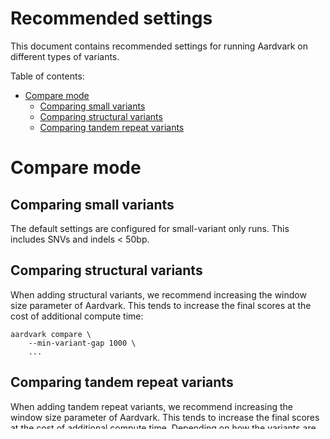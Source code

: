 # Recommended settings
This document contains recommended settings for running Aardvark on different types of variants.

Table of contents:

* [Compare mode](#compare-mode)
  * [Comparing small variants](#comparing-small-variants)
  * [Comparing structural variants](#comparing-structural-variants)
  * [Comparing tandem repeat variants](#comparing-tandem-repeat-variants)

# Compare mode
## Comparing small variants
The default settings are configured for small-variant only runs.
This includes SNVs and indels < 50bp.

## Comparing structural variants
When adding structural variants, we recommend increasing the window size parameter of Aardvark.
This tends to increase the final scores at the cost of additional compute time:

```
aardvark compare \
    --min-variant-gap 1000 \
    ...
```

## Comparing tandem repeat variants
When adding tandem repeat variants, we recommend increasing the window size parameter of Aardvark.
This tends to increase the final scores at the cost of additional compute time.
Depending on how the variants are represented, the `RECORD_BP` scoring scheme may provide a complementary score for the tandem repeat variants.
See the [record basepair description](./methods.md#record-basepair) for more details:

```
aardvark compare \
    --min-variant-gap 1000 \
    --enable-record-basepair \
    ...
```
